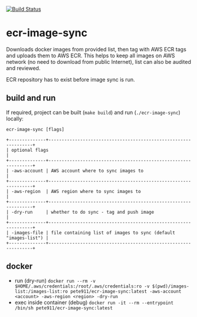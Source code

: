 [![Build Status](https://www.travis-ci.com/pete911/ecr-image-sync.svg?branch=main)](https://www.travis-ci.com/pete911/ecr-image-sync)

# ecr-image-sync

Downloads docker images from provided list, then tag with AWS ECR tags and uploads them to AWS ECR. This helps to keep
all images on AWS network (no need to download from public Internet), list can also be audited and reviewed.

ECR repository has to exist before image sync is run.

## build and run

If required, project can be built (`make build`) and run (`./ecr-image-sync`) locally:
```
ecr-image-sync [flags]
```
```
+--------------+----------------------------------------------------------------+
| optional flags                                                                |
+--------------+----------------------------------------------------------------+
| -aws-account | AWS account where to sync images to                            |
+--------------+----------------------------------------------------------------+
| -aws-region  | AWS region where to sync images to                             |
+--------------+----------------------------------------------------------------+
| -dry-run     | whether to do sync - tag and push image                        |
+--------------+----------------------------------------------------------------+
| -images-file | file containing list of images to sync (default "images-list") |
+--------------+----------------------------------------------------------------+
```

## docker

 - run (dry-run) `docker run --rm -v $HOME/.aws/credentials:/root/.aws/credentials:ro -v $(pwd)/images-list:/images-list:ro pete911/ecr-image-sync:latest -aws-account <account> -aws-region <region> -dry-run`
 - exec inside container (debug) `docker run -it --rm --entrypoint /bin/sh pete911/ecr-image-sync:latest`
